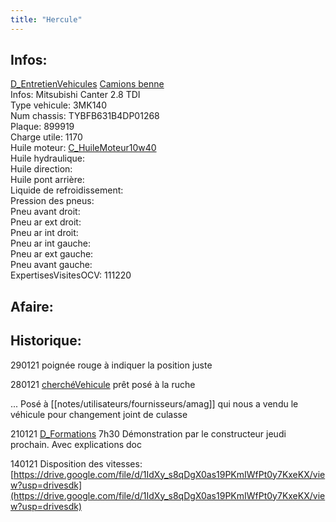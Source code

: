 ```yaml
---
title: "Hercule"
---
```


## Infos:
[D_EntretienVehicules](notes/departements/D_EntretienVehicules.md) [Camions benne](notes/equipements/vehicules/C_CamionsBenne.md)\
Infos: Mitsubishi Canter 2.8 TDI\
Type vehicule: 3MK140\
Num chassis: TYBFB631B4DP01268\
Plaque: 899919\
Charge utile: 1170\
Huile moteur: [C_HuileMoteur10w40](notes/equipements/consommables/C_HuileMoteur10w40.md)\
Huile hydraulique:\
Huile direction:\
Huile pont arrière:\
Liquide de refroidissement:\
Pression des pneus:\
Pneu avant droit:\
Pneu ar ext droit:\
Pneu ar int droit:\
Pneu ar int gauche:\
Pneu ar ext gauche:\
Pneu avant gauche:\
ExpertisesVisitesOCV: 111220

## Afaire:

## Historique:
290121 poignée rouge à indiquer la position juste

280121 [cherchéVehicule](notes/statut/cherchéVehicule.md) prêt posé à la ruche

... Posé à [[notes/utilisateurs/fournisseurs/amag]] qui nous a vendu le véhicule pour changement joint de culasse

210121 [D_Formations](notes/departements/D_Formations.md) 7h30 Démonstration par le constructeur jeudi prochain. Avec explications doc

140121 Disposition des vitesses:
[https://drive.google.com/file/d/1IdXy_s8qDgX0as19PKmIWfPt0y7KxeKX/view?usp=drivesdk](https://drive.google.com/file/d/1IdXy_s8qDgX0as19PKmIWfPt0y7KxeKX/view?usp=drivesdk)

